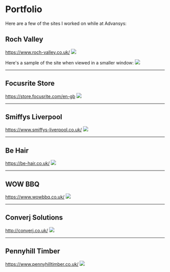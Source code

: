 # Portfolio

Here are a few of the sites I worked on while at Advansys:

## Roch Valley
https://www.roch-valley.co.uk/
![](https://github.com/AndrewLeigh6/Portfolio/blob/master/rochvalley.png)

Here's a sample of the site when viewed in a smaller window: 
![](https://github.com/AndrewLeigh6/Portfolio/blob/master/rochvalley-tab.png)

---

## Focusrite Store
https://store.focusrite.com/en-gb
![](https://github.com/AndrewLeigh6/Portfolio/blob/master/focusrite.png)

---

## Smiffys Liverpool
https://www.smiffys-liverpool.co.uk/
![](https://github.com/AndrewLeigh6/Portfolio/blob/master/smiffys.png)

---

## Be Hair
https://be-hair.co.uk/
![](https://github.com/AndrewLeigh6/Portfolio/blob/master/behair.png)

---

## WOW BBQ
https://www.wowbbq.co.uk/
![](https://github.com/AndrewLeigh6/Portfolio/blob/master/wowbbq.png)

---

## Converj Solutions
http://converj.co.uk/
![](https://github.com/AndrewLeigh6/Portfolio/blob/master/converj.png)

---

## Pennyhill Timber
https://www.pennyhilltimber.co.uk/
![](https://github.com/AndrewLeigh6/Portfolio/blob/master/pennyhilltimber.png)
